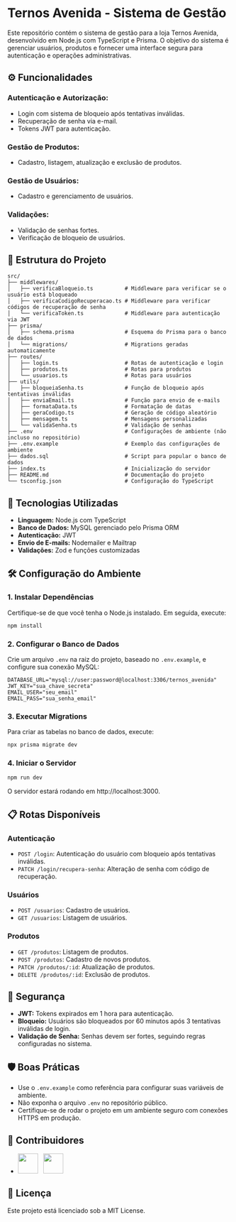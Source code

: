 # Ternos Avenida - Sistema de Gestão

Este repositório contém o sistema de gestão para a loja Ternos Avenida, desenvolvido em Node.js com TypeScript e Prisma. O objetivo do sistema é gerenciar usuários, produtos e fornecer uma interface segura para autenticação e operações administrativas.

## ⚙️ Funcionalidades

### Autenticação e Autorização:
- Login com sistema de bloqueio após tentativas inválidas.
- Recuperação de senha via e-mail.
- Tokens JWT para autenticação.

### Gestão de Produtos:
- Cadastro, listagem, atualização e exclusão de produtos.

### Gestão de Usuários:
- Cadastro e gerenciamento de usuários.

### Validações:
- Validação de senhas fortes.
- Verificação de bloqueio de usuários.

## 📂 Estrutura do Projeto

```
src/
├── middlewares/
│   ├── verificaBloqueio.ts          # Middleware para verificar se o usuário está bloqueado
│   ├── verificaCodigoRecuperacao.ts # Middleware para verificar códigos de recuperação de senha
│   └── verificaToken.ts             # Middleware para autenticação via JWT
├── prisma/
│   ├── schema.prisma                # Esquema do Prisma para o banco de dados
│   └── migrations/                  # Migrations geradas automaticamente
├── routes/
│   ├── login.ts                     # Rotas de autenticação e login
│   ├── produtos.ts                  # Rotas para produtos
│   └── usuarios.ts                  # Rotas para usuários
├── utils/
│   ├── bloqueiaSenha.ts             # Função de bloqueio após tentativas inválidas
│   ├── enviaEmail.ts                # Função para envio de e-mails
│   ├── formataData.ts               # Formatação de datas
│   ├── geraCodigo.ts                # Geração de código aleatório
│   ├── mensagem.ts                  # Mensagens personalizadas
│   └── validaSenha.ts               # Validação de senhas
├── .env                             # Configurações de ambiente (não incluso no repositório)
├── .env.example                     # Exemplo das configurações de ambiente
├── dados.sql                        # Script para popular o banco de dados
├── index.ts                         # Inicialização do servidor
├── README.md                        # Documentação do projeto
└── tsconfig.json                    # Configuração do TypeScript
```

## 🚀 Tecnologias Utilizadas
- **Linguagem:** Node.js com TypeScript
- **Banco de Dados:** MySQL gerenciado pelo Prisma ORM
- **Autenticação:** JWT
- **Envio de E-mails:** Nodemailer e Mailtrap
- **Validações:** Zod e funções customizadas

## 🛠️ Configuração do Ambiente

### 1. Instalar Dependências
Certifique-se de que você tenha o Node.js instalado. Em seguida, execute:

```bash
npm install
```

### 2. Configurar o Banco de Dados
Crie um arquivo `.env` na raiz do projeto, baseado no `.env.example`, e configure sua conexão MySQL:

```env
DATABASE_URL="mysql://user:password@localhost:3306/ternos_avenida"
JWT_KEY="sua_chave_secreta"
EMAIL_USER="seu_email"
EMAIL_PASS="sua_senha_email"
```

### 3. Executar Migrations
Para criar as tabelas no banco de dados, execute:

```bash
npx prisma migrate dev
```

### 4. Iniciar o Servidor
```bash
npm run dev
```
O servidor estará rodando em http://localhost:3000.

## 📋 Rotas Disponíveis

### Autenticação
- `POST /login`: Autenticação do usuário com bloqueio após tentativas inválidas.
- `PATCH /login/recupera-senha`: Alteração de senha com código de recuperação.

### Usuários
- `POST /usuarios`: Cadastro de usuários.
- `GET /usuarios`: Listagem de usuários.

### Produtos
- `GET /produtos`: Listagem de produtos.
- `POST /produtos`: Cadastro de novos produtos.
- `PATCH /produtos/:id`: Atualização de produtos.
- `DELETE /produtos/:id`: Exclusão de produtos.

## 🔐 Segurança
- **JWT:** Tokens expirados em 1 hora para autenticação.
- **Bloqueio:** Usuários são bloqueados por 60 minutos após 3 tentativas inválidas de login.
- **Validação de Senha:** Senhas devem ser fortes, seguindo regras configuradas no sistema.

## 🛡️ Boas Práticas
- Use o `.env.example` como referência para configurar suas variáveis de ambiente.
- Não exponha o arquivo `.env` no repositório público.
- Certifique-se de rodar o projeto em um ambiente seguro com conexões HTTPS em produção.

## 👥 Contribuidores
- <a href="https://github.com/omiguelgoulart"><img src="https://github.com/omiguelgoulart.png" width="45" height="45"></a> &nbsp; <a href="https://github.com/JoaoAANgr"><img src="https://github.com/JoaoAANgr.png" width="45" height="45"></a> &nbsp;

## 📄 Licença
Este projeto está licenciado sob a MIT License.




























































































































